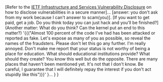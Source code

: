 [Refer to the [IETF Infrastructure and Services Vulnerability Disclosure](https://www.ietf.org/about/administration/policies-procedures/vulnerability-disclosure/) on how to disclose vulnerabilities in a secure manner]...
[answer: you don't ask from my work because I can't answer to scam(you)].
 [If you want to get paid, get a job. Do you think today you can just hack and you'll be finished?](Another matter: What do you think? Can the kernel put an end to this matter?) '{{("Almost 100 percent of the code I've had has been attacked or reported as fake.  Let's expose as many of you as possible, so reveal the names of the fraudsters.  Please don't let this go any further. I'm really annoyed. Don't make me report that your status is not worthy of being a place for education.  What should educational institutions provide? What should they create? You know this well but do the opposite.  There are many places that haven't been mentioned yet. It's not that I don't know.  Be careful, I guarantee that I will definitely repay the interest if you don't act stupidly like this")}}'
}...
    }
        }
